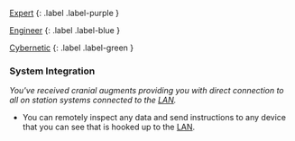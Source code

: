 
[Expert](Game/Expert-List)
{: .label .label-purple }

[Engineer](Game/Engineer)
{: .label .label-blue }

[Cybernetic](Game/Cybernetic-List)
{: .label .label-green }
### System Integration
*You've received cranial augments providing you with direct connection to all on station systems connected to the [LAN](Game/Terms-And-Jargon#LAN).*
* You can remotely inspect any data and send instructions to any device that you can see that is hooked up to the [LAN](Game/Terms-And-Jargon#LAN).

